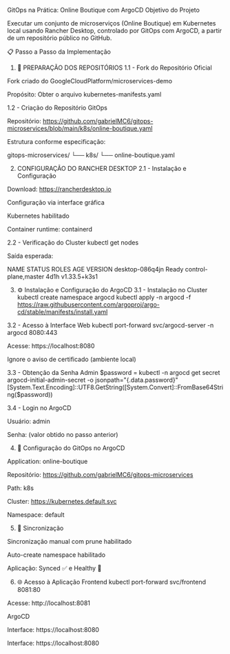  GitOps na Prática: Online Boutique com ArgoCD
 Objetivo do Projeto

Executar um conjunto de microserviços (Online Boutique) em Kubernetes local usando Rancher Desktop, controlado por GitOps com ArgoCD, a partir de um repositório público no GitHub.

📋 Passo a Passo da Implementação
1. 📁 PREPARAÇÃO DOS REPOSITÓRIOS
1.1 - Fork do Repositório Oficial

Fork criado do GoogleCloudPlatform/microservices-demo

Propósito: Obter o arquivo kubernetes-manifests.yaml

1.2 - Criação do Repositório GitOps

Repositório: https://github.com/gabrielMC6/gitops-microservices/blob/main/k8s/online-boutique.yaml

Estrutura conforme especificação:

gitops-microservices/
└── k8s/
    └── online-boutique.yaml

2.  CONFIGURAÇÃO DO RANCHER DESKTOP
2.1 - Instalação e Configuração

Download: https://rancherdesktop.io

Configuração via interface gráfica

Kubernetes habilitado

Container runtime: containerd

2.2 - Verificação do Cluster
kubectl get nodes


Saída esperada:

NAME              STATUS   ROLES                  AGE    VERSION
desktop-086q4jn   Ready    control-plane,master   4d1h   v1.33.5+k3s1

3. ⚙️ Instalação e Configuração do ArgoCD
3.1 - Instalação no Cluster
kubectl create namespace argocd
kubectl apply -n argocd -f https://raw.githubusercontent.com/argoproj/argo-cd/stable/manifests/install.yaml

3.2 - Acesso à Interface Web
kubectl port-forward svc/argocd-server -n argocd 8080:443


Acesse: https://localhost:8080

Ignore o aviso de certificado (ambiente local)

3.3 - Obtenção da Senha Admin
$password = kubectl -n argocd get secret argocd-initial-admin-secret -o jsonpath="{.data.password}"
[System.Text.Encoding]::UTF8.GetString([System.Convert]::FromBase64String($password))

3.4 - Login no ArgoCD

Usuário: admin

Senha: (valor obtido no passo anterior)

4. 🔄 Configuração do GitOps no ArgoCD

Application: online-boutique

Repositório: https://github.com/gabrielMC6/gitops-microservices

Path: k8s

Cluster: https://kubernetes.default.svc

Namespace: default

5. 🔁 Sincronização

Sincronização manual com prune habilitado

Auto-create namespace habilitado

Aplicação: Synced ✅ e Healthy 💚

6. 🌐 Acesso à Aplicação
Frontend
kubectl port-forward svc/frontend 8081:80


Acesse: http://localhost:8081

ArgoCD

Interface: https://localhost:8080

Interface: https://localhost:8080
